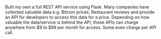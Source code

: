 Built my own a full REST API service using Flask.
Many companies have collected valuable data e.g. Bitcoin prices, Restaurant reviews and provide an API for developers to access this data for a price.
Depending on how valuable the data/service is behind the API, these APIs can charge anywhere from $9 to $99 per month for access. Some even charge per API call.

